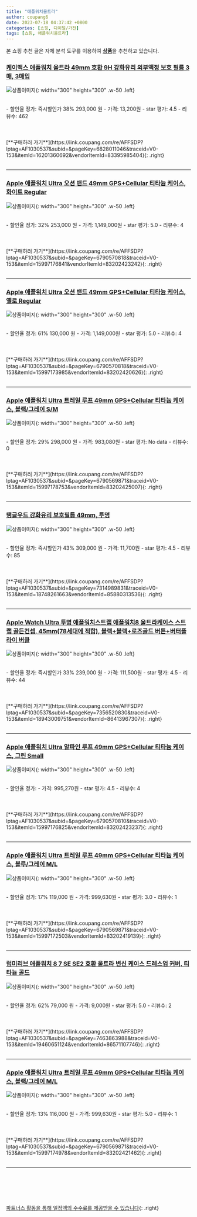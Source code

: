```yaml
---
title: "애플워치울트라"
author: coupang6
date: 2023-07-18 04:37:42 +0800
categories: [쇼핑, 디이털/가전]
tags: [쇼핑, 애플워치울트라]
---
```


본 쇼핑 추천 글은 자체 분석 도구를 이용하여 [**상품**](https://link.coupang.com/a/bao1ui)을 추천하고 있습니다.

### [케이맥스 애플워치 울트라 49mm 호환 9H 강화유리 외부액정 보호 필름 3매, 3매입](https://link.coupang.com/re/AFFSDP?lptag=AF1030537&subid=&pageKey=6828011046&traceid=V0-153&itemId=16201360692&vendorItemId=83395985404)

![상품이미지](https://thumbnail7.coupangcdn.com/thumbnails/remote/230x230ex/image/vendor_inventory/35a1/af567a16ca6caa620d7a38b39052a6b092fa76d6d9b9027084f0f4ffa6b7.jpg){: width="300" height="300" .w-50 .left}


<br>
- 할인율 정가: 즉시할인가 38%  293,000   원
- 가격: 13,200원
- star 평가: 4.5
- 리뷰수: 462
<br>
<br>
<br>
<br>
[**구매하러 가기**](https://link.coupang.com/re/AFFSDP?lptag=AF1030537&subid=&pageKey=6828011046&traceid=V0-153&itemId=16201360692&vendorItemId=83395985404){: .right}
<br>
<br>

---

### [Apple 애플워치 Ultra 오션 밴드 49mm GPS+Cellular 티타늄 케이스, 화이트 Regular](https://link.coupang.com/re/AFFSDP?lptag=AF1030537&subid=&pageKey=6790570818&traceid=V0-153&itemId=15997176841&vendorItemId=83202423242)

![상품이미지](https://thumbnail8.coupangcdn.com/thumbnails/remote/230x230ex/image/retail/images/2022/09/21/15/0/4589d0aa-0d04-4828-a2c1-9ee908d9cd3e.jpg){: width="300" height="300" .w-50 .left}


<br>
- 할인율 정가: 32%  253,000   원
- 가격: 1,149,000원
- star 평가: 5.0
- 리뷰수: 4
<br>
<br>
<br>
<br>
[**구매하러 가기**](https://link.coupang.com/re/AFFSDP?lptag=AF1030537&subid=&pageKey=6790570818&traceid=V0-153&itemId=15997176841&vendorItemId=83202423242){: .right}
<br>
<br>

---

### [Apple 애플워치 Ultra 오션 밴드 49mm GPS+Cellular 티타늄 케이스, 옐로 Regular](https://link.coupang.com/re/AFFSDP?lptag=AF1030537&subid=&pageKey=6790570818&traceid=V0-153&itemId=15997173985&vendorItemId=83202420626)

![상품이미지](https://thumbnail6.coupangcdn.com/thumbnails/remote/230x230ex/image/retail/images/2022/09/21/15/0/6853f774-544e-4abd-9d25-c3879d402c4f.jpg){: width="300" height="300" .w-50 .left}


<br>
- 할인율 정가: 61%  130,000   원
- 가격: 1,149,000원
- star 평가: 5.0
- 리뷰수: 4
<br>
<br>
<br>
<br>
[**구매하러 가기**](https://link.coupang.com/re/AFFSDP?lptag=AF1030537&subid=&pageKey=6790570818&traceid=V0-153&itemId=15997173985&vendorItemId=83202420626){: .right}
<br>
<br>

---

### [Apple 애플워치 Ultra 트레일 루프 49mm GPS+Cellular 티타늄 케이스, 블랙/그레이 S/M](https://link.coupang.com/re/AFFSDP?lptag=AF1030537&subid=&pageKey=6790569871&traceid=V0-153&itemId=15997178753&vendorItemId=83202425007)

![상품이미지](https://thumbnail9.coupangcdn.com/thumbnails/remote/230x230ex/image/retail/images/2022/09/21/15/6/c35c453a-abea-4885-93ff-ae36eb145f81.jpg){: width="300" height="300" .w-50 .left}


<br>
- 할인율 정가: 29%  298,000   원
- 가격: 983,080원
- star 평가: No data
- 리뷰수: 0
<br>
<br>
<br>
<br>
[**구매하러 가기**](https://link.coupang.com/re/AFFSDP?lptag=AF1030537&subid=&pageKey=6790569871&traceid=V0-153&itemId=15997178753&vendorItemId=83202425007){: .right}
<br>
<br>

---

### [탱글우드 강화유리 보호필름 49mm, 투명](https://link.coupang.com/re/AFFSDP?lptag=AF1030537&subid=&pageKey=7314989831&traceid=V0-153&itemId=18748261663&vendorItemId=85880313536)

![상품이미지](https://thumbnail9.coupangcdn.com/thumbnails/remote/230x230ex/image/retail/images/2023/05/05/12/6/dcb097f2-3973-483f-afab-8edb757af5c6.png){: width="300" height="300" .w-50 .left}


<br>
- 할인율 정가: 즉시할인가 43%  309,000   원
- 가격: 11,700원
- star 평가: 4.5
- 리뷰수: 85
<br>
<br>
<br>
<br>
[**구매하러 가기**](https://link.coupang.com/re/AFFSDP?lptag=AF1030537&subid=&pageKey=7314989831&traceid=V0-153&itemId=18748261663&vendorItemId=85880313536){: .right}
<br>
<br>

---

### [Apple Watch Ultra 투명 애플워치스트랩 애플워치8 울트라케이스 스트랩 골든컨셉, 45mm(78세대에 적합), 블랙+블랙+로즈골드 버튼+버터플라이 버클](https://link.coupang.com/re/AFFSDP?lptag=AF1030537&subid=&pageKey=7356520830&traceid=V0-153&itemId=18943009751&vendorItemId=86413967307)

![상품이미지](https://thumbnail6.coupangcdn.com/thumbnails/remote/230x230ex/image/vendor_inventory/694b/009c8ee53082cb428ffc5cdd318a5155c525310439eebf2f83a441f83b62.png){: width="300" height="300" .w-50 .left}


<br>
- 할인율 정가: 즉시할인가 33%  239,000   원
- 가격: 111,500원
- star 평가: 4.5
- 리뷰수: 44
<br>
<br>
<br>
<br>
[**구매하러 가기**](https://link.coupang.com/re/AFFSDP?lptag=AF1030537&subid=&pageKey=7356520830&traceid=V0-153&itemId=18943009751&vendorItemId=86413967307){: .right}
<br>
<br>

---

### [Apple 애플워치 Ultra 알파인 루프 49mm GPS+Cellular 티타늄 케이스, 그린 Small](https://link.coupang.com/re/AFFSDP?lptag=AF1030537&subid=&pageKey=6790570810&traceid=V0-153&itemId=15997176825&vendorItemId=83202423237)

![상품이미지](https://thumbnail8.coupangcdn.com/thumbnails/remote/230x230ex/image/retail/images/2022/09/21/15/3/5b780a68-043c-446e-9a23-0a246bb3bcaf.jpg){: width="300" height="300" .w-50 .left}


<br>
- 할인율 정가: 
- 가격: 995,270원
- star 평가: 4.5
- 리뷰수: 4
<br>
<br>
<br>
<br>
[**구매하러 가기**](https://link.coupang.com/re/AFFSDP?lptag=AF1030537&subid=&pageKey=6790570810&traceid=V0-153&itemId=15997176825&vendorItemId=83202423237){: .right}
<br>
<br>

---

### [Apple 애플워치 Ultra 트레일 루프 49mm GPS+Cellular 티타늄 케이스, 블루/그레이 M/L](https://link.coupang.com/re/AFFSDP?lptag=AF1030537&subid=&pageKey=6790569871&traceid=V0-153&itemId=15997172503&vendorItemId=83202419139)

![상품이미지](https://thumbnail9.coupangcdn.com/thumbnails/remote/230x230ex/image/retail/images/2022/09/21/15/2/17d91254-68ad-4dbf-babb-e96d5db61aa0.jpg){: width="300" height="300" .w-50 .left}


<br>
- 할인율 정가: 17%  119,000   원
- 가격: 999,630원
- star 평가: 3.0
- 리뷰수: 1
<br>
<br>
<br>
<br>
[**구매하러 가기**](https://link.coupang.com/re/AFFSDP?lptag=AF1030537&subid=&pageKey=6790569871&traceid=V0-153&itemId=15997172503&vendorItemId=83202419139){: .right}
<br>
<br>

---

### [럽미리브 애플워치 8 7 SE SE2 호환 울트라 변신 케이스 드레스업 커버, 티타늄 골드](https://link.coupang.com/re/AFFSDP?lptag=AF1030537&subid=&pageKey=7463863988&traceid=V0-153&itemId=19460651124&vendorItemId=86571107746)

![상품이미지](https://thumbnail10.coupangcdn.com/thumbnails/remote/230x230ex/image/vendor_inventory/0601/a507c5046dd621a8eafcf06f7f7cbf049ba6f79f377b0ac1bcc32c56b228.jpg){: width="300" height="300" .w-50 .left}


<br>
- 할인율 정가: 62%  79,000   원
- 가격: 9,000원
- star 평가: 5.0
- 리뷰수: 2
<br>
<br>
<br>
<br>
[**구매하러 가기**](https://link.coupang.com/re/AFFSDP?lptag=AF1030537&subid=&pageKey=7463863988&traceid=V0-153&itemId=19460651124&vendorItemId=86571107746){: .right}
<br>
<br>

---

### [Apple 애플워치 Ultra 트레일 루프 49mm GPS+Cellular 티타늄 케이스, 블랙/그레이 M/L](https://link.coupang.com/re/AFFSDP?lptag=AF1030537&subid=&pageKey=6790569871&traceid=V0-153&itemId=15997174978&vendorItemId=83202421462)

![상품이미지](https://thumbnail9.coupangcdn.com/thumbnails/remote/230x230ex/image/retail/images/2022/09/21/15/6/c35c453a-abea-4885-93ff-ae36eb145f81.jpg){: width="300" height="300" .w-50 .left}


<br>
- 할인율 정가: 13%  116,000   원
- 가격: 999,630원
- star 평가: 5.0
- 리뷰수: 1
<br>
<br>
<br>
<br>
[**구매하러 가기**](https://link.coupang.com/re/AFFSDP?lptag=AF1030537&subid=&pageKey=6790569871&traceid=V0-153&itemId=15997174978&vendorItemId=83202421462){: .right}
<br>
<br>

---
<br><br><br><br><br> [파트너스 활동을 통해 일정액의 수수료를 제공받을 수 있습니다](https://link.coupang.com/a/bao1ui){: .right}
